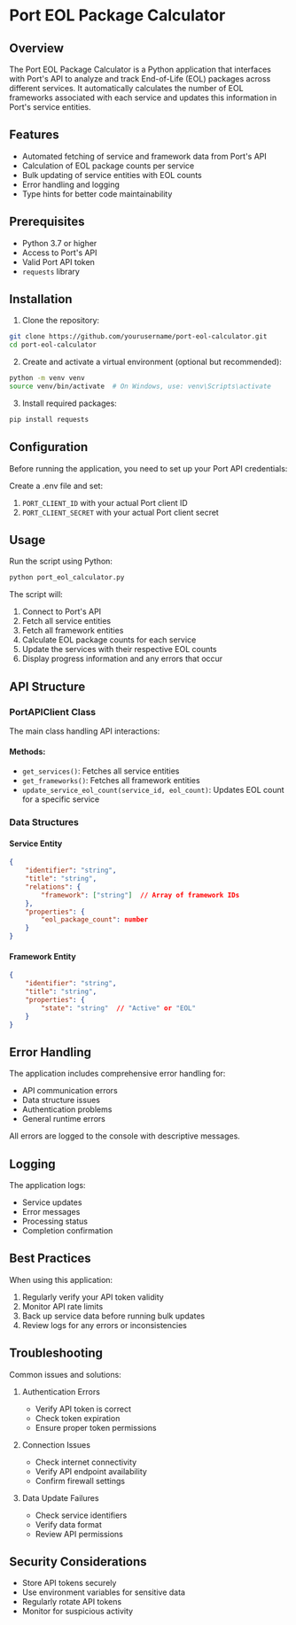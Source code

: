 # Port EOL Package Calculator

## Overview
The Port EOL Package Calculator is a Python application that interfaces with Port's API to analyze and track End-of-Life (EOL) packages across different services. It automatically calculates the number of EOL frameworks associated with each service and updates this information in Port's service entities.

## Features
- Automated fetching of service and framework data from Port's API
- Calculation of EOL package counts per service
- Bulk updating of service entities with EOL counts
- Error handling and logging
- Type hints for better code maintainability

## Prerequisites
- Python 3.7 or higher
- Access to Port's API
- Valid Port API token
- `requests` library

## Installation

1. Clone the repository:
```bash
git clone https://github.com/yourusername/port-eol-calculator.git
cd port-eol-calculator
```

2. Create and activate a virtual environment (optional but recommended):
```bash
python -m venv venv
source venv/bin/activate  # On Windows, use: venv\Scripts\activate
```

3. Install required packages:
```bash
pip install requests
```

## Configuration

Before running the application, you need to set up your Port API credentials:

Create a .env file and set: 
1. `PORT_CLIENT_ID` with your actual Port client ID 
2. `PORT_CLIENT_SECRET` with your actual Port client secret 

## Usage

Run the script using Python:
```bash
python port_eol_calculator.py
```

The script will:
1. Connect to Port's API
2. Fetch all service entities
3. Fetch all framework entities
4. Calculate EOL package counts for each service
5. Update the services with their respective EOL counts
6. Display progress information and any errors that occur

## API Structure

### PortAPIClient Class

The main class handling API interactions:

#### Methods:
- `get_services()`: Fetches all service entities
- `get_frameworks()`: Fetches all framework entities
- `update_service_eol_count(service_id, eol_count)`: Updates EOL count for a specific service

### Data Structures

#### Service Entity
```json
{
    "identifier": "string",
    "title": "string",
    "relations": {
        "framework": ["string"]  // Array of framework IDs
    },
    "properties": {
        "eol_package_count": number
    }
}
```

#### Framework Entity
```json
{
    "identifier": "string",
    "title": "string",
    "properties": {
        "state": "string"  // "Active" or "EOL"
    }
}
```

## Error Handling

The application includes comprehensive error handling for:
- API communication errors
- Data structure issues
- Authentication problems
- General runtime errors

All errors are logged to the console with descriptive messages.

## Logging

The application logs:
- Service updates
- Error messages
- Processing status
- Completion confirmation

## Best Practices

When using this application:
1. Regularly verify your API token validity
2. Monitor API rate limits
3. Back up service data before running bulk updates
4. Review logs for any errors or inconsistencies

## Troubleshooting

Common issues and solutions:

1. Authentication Errors
   - Verify API token is correct
   - Check token expiration
   - Ensure proper token permissions

2. Connection Issues
   - Check internet connectivity
   - Verify API endpoint availability
   - Confirm firewall settings

3. Data Update Failures
   - Check service identifiers
   - Verify data format
   - Review API permissions


## Security Considerations
- Store API tokens securely
- Use environment variables for sensitive data
- Regularly rotate API tokens
- Monitor for suspicious activity